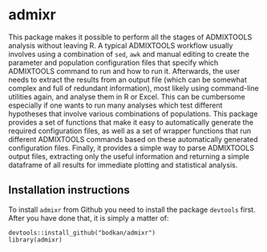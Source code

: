 # admixr

This package makes it possible to perform all the stages of ADMIXTOOLS
analysis without leaving R. A typical ADMIXTOOLS workflow usually
involves using a combination of `sed`, `awk` and manual editing to
create the parameter and population configuration files that specify
which ADMIXTOOLS command to run and how to run it. Afterwards, the
user needs to extract the results from an output file (which can be
somewhat complex and full of redundant information), most likely using
command-line utilities again, and analyse them in R or Excel. This can
be cumbersome especially if one wants to run many analyses which test
different hypotheses that involve various combinations of
populations. This package provides a set of functions that make it
easy to automatically generate the required configuration files, as
well as a set of wrapper functions that run different ADMIXTOOLS
commands based on these automatically generated configuration
files. Finally, it provides a simple way to parse ADMIXTOOLS output
files, extracting only the useful information and returning a simple
dataframe of all results for immediate plotting and statistical
analysis.

## Installation instructions

To install `admixr` from Github you need to install the package `devtools` first. After you have done that, it is simply a matter of:

```
devtools::install_github("bodkan/admixr")
library(admixr)
```
